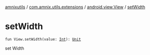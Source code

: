 [amnixutils](../../index.md) / [com.amnix.utils.extensions](../index.md) / [android.view.View](index.md) / [setWidth](./set-width.md)

# setWidth

`fun View.setWidth(value: `[`Int`](https://kotlinlang.org/api/latest/jvm/stdlib/kotlin/-int/index.html)`): `[`Unit`](https://kotlinlang.org/api/latest/jvm/stdlib/kotlin/-unit/index.html)

set Width


